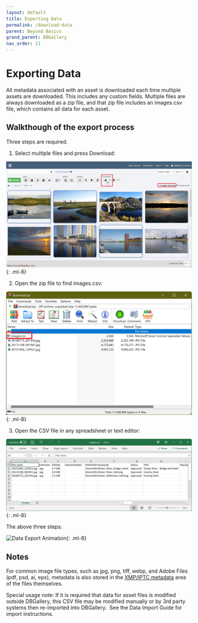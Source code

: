 ```yaml
---
layout: default
title: Exporting Data
permalink: /download-data
parent: Beyond Basics
grand_parent: DBGallery
nav_order: 11
---
```


# Exporting Data

All metadata associated with an asset is downloaded each time multiple assets are downloaded. This includes any custom fields.  Multiple files are always downloaded as a zip file, and that zip file includes an images.csv file, which contains all data for each asset.

## Walkthough of the export process

Three steps are required.

1) Select multiple files and press Download:

![Select the files](/assets/DataExport-DownloadMultipleFiles.jpg){: .ml-8}

2) Open the zip file to find images.csv:

![Open the exported zip file](/assets/DataExport-ZipFileAndCSV.jpg){: .ml-8}

3) Open the CSV file in any spreadsheet or text editor:

![Viewing the exported CSV file](/assets/DataExport-CSVOpenedInExcel.jpg){: .ml-8}

The above three steps:

![Data Export Animation](/assets/DataExport-3Steps.gif){: .ml-8}


## Notes

For common image file types, such as jpg, png, tiff, webp, and Adobe Files (pdf, psd, ai, eps), metadata is also stored in the <a href="https://en.wikipedia.org/wiki/Extensible_Metadata_Platform"  target="_blank">XMP/IPTC metadata</a> area of the files themselves.

Special usage note: If it is required that data for asset files is modified outside DBGallery, this CSV file may be modified manually or by 3rd party systems then re-imported into DBGallery.  See the Data Import Guide for import instructions.